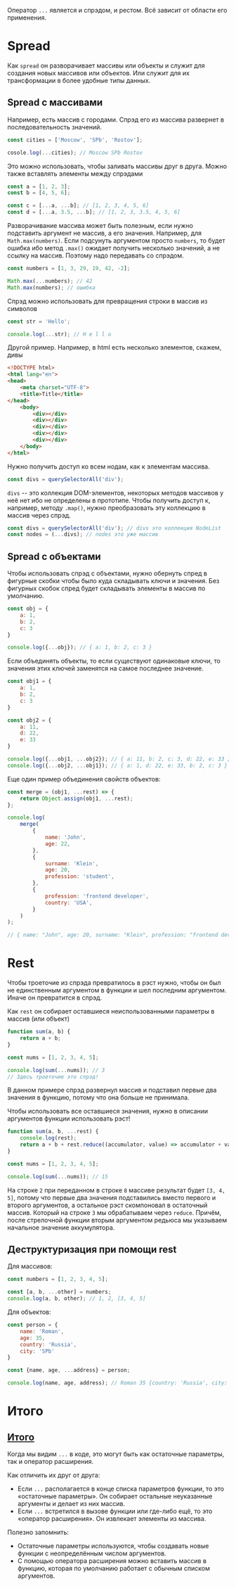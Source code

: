 Оператор `...` является и спрэдом, и рестом. Всё зависит от области его применения.
# Spread

Как `spread` он разворачивает массивы или объекты и служит для создания новых массивов или объектов. Или служит для их трансформации в более удобные типы данных.
## Spread с массивами
Например, есть массив с городами. Спрэд его из массива развернет в последовательность значений.
```js
const cities = ['Moscow', 'SPb', 'Rostov'];

cosole.log(...cities); // Moscow SPb Rostov
```

Это можно использовать, чтобы заливать массивы друг в друга. Можно также вставлять элементы между спрэдами

```js
const a = [1, 2, 3];
const b = [4, 5, 6];

const c = [...a, ...b]; // [1, 2, 3, 4, 5, 6]
const d = [...a, 3.5, ...b]; // [1, 2, 3, 3.5, 4, 5, 6]
```

Разворачивание массива может быть полезным, если нужно подставить аргумент не массив, а его значения. Например, для `Math.max(numbers)`. Если подсунуть аргументом просто `numbers`, то будет ошибка ибо метод `.max()` ожидает получить несколько значений, а не ссылку на массив. Поэтому надо передавать со спрэдом.

```js
const numbers = [1, 3, 29, 19, 42, -2];

Math.max(...numbers); // 42
Math.max(numbers); // ошибка
```

Спрэд можно использовать для превращения строки в массив из символов

```js
const str = 'Hello';

console.log(...str); // H e l l o
```

Другой пример. Например, в html есть несколько элементов, скажем, дивы

```html
<!DOCTYPE html>
<html lang="en">
<head>
	<meta charset="UTF-8">
	<title>Title</title>
</head>
	<body>
		<div></div>
		<div></div>
		<div></div>
		<div></div>
		<div></div>
	</body>
</html>
```

Нужно получить доступ ко всем нодам, как к элементам массива.

```js
const divs = querySelectorAll('div'); 
```

`divs` -- это коллекция DOM-элементов, некоторых методов массивов у неё нет ибо не определены в прототипе. Чтобы получить доступ к, например, методу `.map()`, нужно преобразовать эту коллекцию в массив через спрэд.

```js
const divs = querySelectorAll('div'); // divs это коллекция NodeList
const nodes = (...divs); // nodes это уже массив
```
## Spread с объектами

Чтобы использовать спрэд с объектами, нужно обернуть спред в фигурные скобки чтобы было куда складывать ключи и значения. Без фигурных скобок спред будет складывать элементы в массив по умолчанию.

```js
const obj = {
	a: 1,
	b: 2,
	c: 3
}

console.log({...obj}); // { a: 1, b: 2, c: 3 }
```

Если объединять объекты, то если существуют одинаковые ключи, то значения этих ключей заменятся на самое последнее значение.

```js
const obj1 = {
	a: 1,
	b: 2,
	c: 3
}

const obj2 = {
	a: 11,
	d: 22,
	e: 33
}

console.log({...obj1, ...obj2}); // { a: 11, b: 2, c: 3, d: 22, e: 33 }
console.log({...obj2, ...obj1}); // { a: 1, d: 22, e: 33, b: 2, c: 3 }
```

Еще один пример объединения свойств объектов:

```js
const merge = (obj1, ...rest) => {
	return Object.assign(obj1, ...rest);
};

console.log(
	merge(
		{
			name: 'John',
			age: 22,
		},
		{
			surname: 'Klein',
			age: 20,
			profession: 'student',
		},
		{
			profession: 'frontend developer',
			country: 'USA',
		}
	)
);

// { name: "John", age: 20, surname: "Klein", profession: "frontend developer", country: "USA" }
```
# Rest

Чтобы троеточие из спрэда превратилось в рэст нужно, чтобы он был не единственным аргументом в функции и шел последним аргументом. Иначе он превратится в спрэд.

Как `rest` он собирает оставшиеся неиспользованными параметры в массив (или объект)

```js
function sum(a, b) {
	return a + b;
}

const nums = [1, 2, 3, 4, 5];

console.log(sum(...nums)); // 3
// Здесь троеточие это спрэд!
```

В данном примере спрэд развернул массив и подставил первые два значения в функцию, потому что она больше не принимала.

Чтобы использовать все оставшиеся значения, нужно в описании аргументов функции использовать рэст!

```js ln=true
function sum(a, b, ...rest) {
	console.log(rest);
	return a + b + rest.reduce((accumulator, value) => accumulator + value, 0);
}

const nums = [1, 2, 3, 4, 5];

console.log(sum(...nums)); // 15
```

На строке `2` при переданном в строке `8` массиве результат будет `[3, 4, 5]`, потому что первые два значения подставились вместо первого и второго аргументов, а остальное рэст скомпоновал в остаточный массив. Который на строке `3` мы обрабатываем через `reduce`. Причём, после стрелочной функции вторым аргументом редьюса мы указываем начальное значение аккумулятора.

## Деструктуризация при помощи rest

Для массивов:
```js
const numbers = [1, 2, 3, 4, 5];

const [a, b, ...other] = numbers;
console.log(a, b, other); // 1, 2, [3, 4, 5]
```

Для объектов:
```js
const person = {
	name: 'Roman',
	age: 35,
	country: 'Russia', 
	city: 'SPb'
}

const {name, age, ...address} = person;

console.log(name, age, address); // Roman 35 {country: 'Russia', city: 'SPb'}
```

# Итого
## [Итого](https://learn.javascript.ru/rest-parameters-spread-operator#itogo)

Когда мы видим `...` в коде, это могут быть как остаточные параметры, так и оператор расширения.

Как отличить их друг от друга:

- Если `...` располагается в конце списка параметров функции, то это «остаточные параметры». Он собирает остальные неуказанные аргументы и делает из них массив.
- Если `...` встретился в вызове функции или где-либо ещё, то это «оператор расширения». Он извлекает элементы из массива.

Полезно запомнить:

- Остаточные параметры используются, чтобы создавать новые функции с неопределённым числом аргументов.
- С помощью оператора расширения можно вставить массив в функцию, которая по умолчанию работает с обычным списком аргументов.
